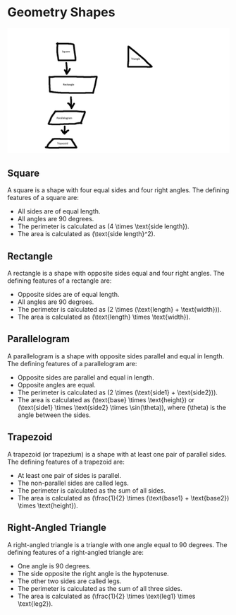 # Geometry Shapes

![Drawing](DrawingOfShapes.png)

## Square
A square is a shape with four equal sides and four right angles. The defining features of a square are:
- All sides are of equal length.
- All angles are 90 degrees.
- The perimeter is calculated as \(4 \times \text{side length}\).
- The area is calculated as \(\text{side length}^2\).

## Rectangle
A rectangle is a shape with opposite sides equal and four right angles. The defining features of a rectangle are:
- Opposite sides are of equal length.
- All angles are 90 degrees.
- The perimeter is calculated as \(2 \times (\text{length} + \text{width})\).
- The area is calculated as \(\text{length} \times \text{width}\).

## Parallelogram
A parallelogram is a shape with opposite sides parallel and equal in length. The defining features of a parallelogram are:
- Opposite sides are parallel and equal in length.
- Opposite angles are equal.
- The perimeter is calculated as \(2 \times (\text{side1} + \text{side2})\).
- The area is calculated as \(\text{base} \times \text{height}\) or \(\text{side1} \times \text{side2} \times \sin(\theta)\), where \(\theta\) is the angle between the sides.

## Trapezoid
A trapezoid (or trapezium) is a shape with at least one pair of parallel sides. The defining features of a trapezoid are:
- At least one pair of sides is parallel.
- The non-parallel sides are called legs.
- The perimeter is calculated as the sum of all sides.
- The area is calculated as \(\frac{1}{2} \times (\text{base1} + \text{base2}) \times \text{height}\).

## Right-Angled Triangle
A right-angled triangle is a triangle with one angle equal to 90 degrees. The defining features of a right-angled triangle are:
- One angle is 90 degrees.
- The side opposite the right angle is the hypotenuse.
- The other two sides are called legs.
- The perimeter is calculated as the sum of all three sides.
- The area is calculated as \(\frac{1}{2} \times \text{leg1} \times \text{leg2}\).